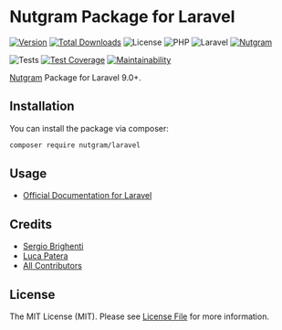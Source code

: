 # Nutgram Package for Laravel

[![Version](https://img.shields.io/packagist/v/nutgram/laravel?label=composer&logo=composer)](https://packagist.org/packages/nutgram/laravel)
[![Total Downloads](https://img.shields.io/packagist/dt/nutgram/laravel.svg)](https://packagist.org/packages/nutgram/laravel)
![License](https://img.shields.io/github/license/nutgram/laravel)
![PHP](https://img.shields.io/packagist/dependency-v/nutgram/laravel/php?logo=php)
![Laravel](https://img.shields.io/badge/laravel-%5E9.0|%5E10.0|%5E11.0-orange?logo=laravel)
[![Nutgram](https://img.shields.io/packagist/dependency-v/nutgram/laravel/nutgram/nutgram?logo=telegram&label=nutgram)](https://github.com/nutgram/nutgram)

![Tests](https://img.shields.io/github/actions/workflow/status/nutgram/laravel/php.yml?label=Test%20Suite&logo=github)
[![Test Coverage](https://api.codeclimate.com/v1/badges/feaa33a8d1431d16998d/test_coverage)](https://codeclimate.com/github/nutgram/laravel/test_coverage)
[![Maintainability](https://api.codeclimate.com/v1/badges/feaa33a8d1431d16998d/maintainability)](https://codeclimate.com/github/nutgram/laravel/maintainability)

[Nutgram](https://github.com/nutgram/nutgram) Package for Laravel 9.0+.

## Installation

You can install the package via composer:

```bash
composer require nutgram/laravel
```

## Usage

- [Official Documentation for Laravel](https://nutgram.dev/docs/configuration/laravel)

## Credits

- [Sergio Brighenti](https://github.com/SergiX44)
- [Luca Patera](https://github.com/Lukasss93)
- [All Contributors](../../contributors)

## License

The MIT License (MIT). Please see [License File](LICENSE.md) for more information.

